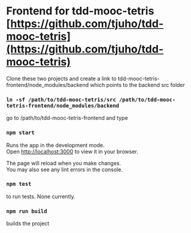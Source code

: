# Frontend for tdd-mooc-tetris [https://github.com/tjuho/tdd-mooc-tetris](https://github.com/tjuho/tdd-mooc-tetris)

Clone these two projects and create a link to tdd-mooc-tetris-frontend/node_modules/backend which points to the backend src folder

### `ln -sf /path/to/tdd-mooc-tetris/src /path/to/tdd-mooc-tetris-frontend/node_modules/backend`

go to /path/to/tdd-mooc-tetris-frontend and type

### `npm start`

Runs the app in the development mode.\
Open [http://localhost:3000](http://localhost:3000) to view it in your browser.

The page will reload when you make changes.\
You may also see any lint errors in the console.

### `npm test`

to run tests. None currently.

### `npm run build`

builds the project


